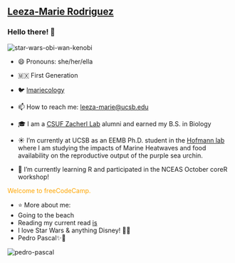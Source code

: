 ## [Leeza-Marie Rodriguez](https://www.hofmannlab.com/people/leeza-marie-rodriguez)

### Hello there! 🌊 
![star-wars-obi-wan-kenobi](https://github.com/lmarierodriguez/lmarierodriguez/assets/146018367/3542919e-3ed1-45d0-b57d-f8e72e5a9f68)

- 😄 Pronouns: she/her/ella
- 🇲🇽 First Generation 
- 🐦 [lmariecology](https://x.com/lmariecology?s=21&t=lszF5PxqCSufrEiaJKIFRg)
- 📫 How to reach me: [leeza-marie@ucsb.edu](mailto:leeza-marie@ucsb.edu)
- 🎓 I am a [CSUF Zacherl Lab](https://zacherllab.com/research/) alumni and earned my B.S. in Biology 


- ☀️ I’m currently at UCSB as an EEMB Ph.D. student in the [Hofmann lab](https://www.hofmannlab.com/) where I am studying the impacts of Marine Heatwaves and food availability on the reproductive output of the purple sea urchin. 
- 🥸 I’m currently learning R and participated in the NCEAS October coreR workshop! 

<font color="orange"> Welcome to freeCodeCamp. </font>

- ⭐ More about me:
- Going to the beach
- Reading my current read [is](https://www.goodreads.com/en/book/show/62949033)
- I love Star Wars & anything Disney! 🏰✨
- Pedro Pascal✨🥰
  
![pedro-pascal](https://github.com/lmarierodriguez/lmarierodriguez/assets/146018367/dfb12bf4-a614-499a-9fa0-19b3e64fbdfb)


